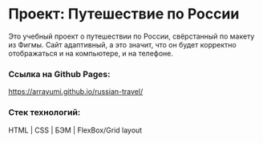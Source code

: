 # Проект: Путешествие по России

Это учебный проект о путешествии по России, свёрстанный по макету из Фигмы.
Сайт адаптивный, а это значит, что он будет корректно отображаться и на компьютере, и на телефоне.

### Ссылка на Github Pages:
https://arrayumi.github.io/russian-travel/

### Стек технологий:
HTML | CSS | БЭМ | FlexBox/Grid layout
